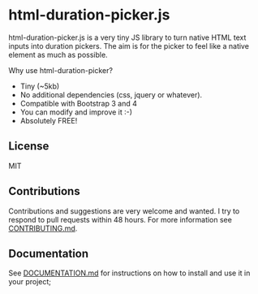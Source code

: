 html-duration-picker.js
=========

html-duration-picker.js is a very tiny JS library to turn native HTML text inputs into duration pickers. The aim is for the picker to feel like a native element as much as possible.

Why use html-duration-picker? 

* Tiny (~5kb)
* No additional dependencies (css, jquery or whatever). 
* Compatible with Bootstrap 3 and 4
* You can modify and improve it :-)
* Absolutely FREE!

## License

MIT

## Contributions
Contributions and suggestions are very welcome and wanted. I try to respond to pull requests within 48 hours. For more information see [CONTRIBUTING.md](https://github.com/nadchif/html-duration-picker.js/CONTRIBUTING.md).

## Documentation
See [DOCUMENTATION.md](https://github.com/nadchif/html-duration-picker.js/DOCUMENATTION.md) for instructions on how to install and use it in your project;


